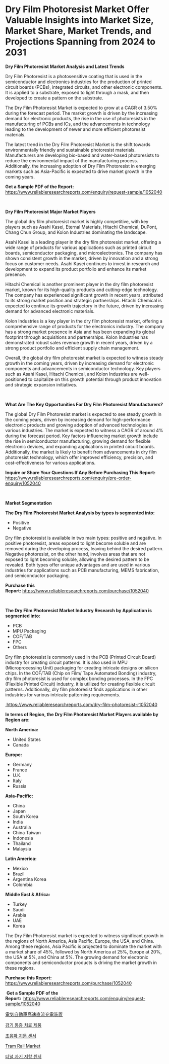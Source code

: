 <p><h1>Dry Film Photoresist Market Offer Valuable Insights into Market Size, Market Share, Market Trends, and Projections Spanning from 2024 to 2031</h1></p><p><strong>Dry Film Photoresist Market Analysis and Latest Trends</strong></p>
<p><p>Dry Film Photoresist is a photosensitive coating that is used in the semiconductor and electronics industries for the production of printed circuit boards (PCBs), integrated circuits, and other electronic components. It is applied to a substrate, exposed to light through a mask, and then developed to create a pattern on the substrate.</p><p>The Dry Film Photoresist Market is expected to grow at a CAGR of 3.50% during the forecast period. The market growth is driven by the increasing demand for electronic products, the rise in the use of photoresists in the manufacturing of PCBs and ICs, and the advancements in technology leading to the development of newer and more efficient photoresist materials.</p><p>The latest trend in the Dry Film Photoresist Market is the shift towards environmentally friendly and sustainable photoresist materials. Manufacturers are developing bio-based and water-based photoresists to reduce the environmental impact of the manufacturing process. Additionally, the increasing adoption of Dry Film Photoresist in emerging markets such as Asia-Pacific is expected to drive market growth in the coming years.</p></p>
<p><strong>Get a Sample PDF of the Report:&nbsp;</strong> <a href="https://www.reliableresearchreports.com/enquiry/request-sample/1052040">https://www.reliableresearchreports.com/enquiry/request-sample/1052040</a></p>
<p>&nbsp;</p>
<p><strong>Dry Film Photoresist Major Market Players</strong></p>
<p><p>The global dry film photoresist market is highly competitive, with key players such as Asahi Kasei, Eternal Materials, Hitachi Chemical, DuPont, Chang Chun Group, and Kolon Industries dominating the landscape. </p><p>Asahi Kasei is a leading player in the dry film photoresist market, offering a wide range of products for various applications such as printed circuit boards, semiconductor packaging, and microelectronics. The company has shown consistent growth in the market, driven by innovation and a strong focus on customer needs. Asahi Kasei continues to invest in research and development to expand its product portfolio and enhance its market presence.</p><p>Hitachi Chemical is another prominent player in the dry film photoresist market, known for its high-quality products and cutting-edge technology. The company has experienced significant growth in recent years, attributed to its strong market position and strategic partnerships. Hitachi Chemical is expected to continue its growth trajectory in the future, driven by increasing demand for advanced electronic materials.</p><p>Kolon Industries is a key player in the dry film photoresist market, offering a comprehensive range of products for the electronics industry. The company has a strong market presence in Asia and has been expanding its global footprint through acquisitions and partnerships. Kolon Industries has demonstrated robust sales revenue growth in recent years, driven by a strong product portfolio and efficient supply chain management.</p><p>Overall, the global dry film photoresist market is expected to witness steady growth in the coming years, driven by increasing demand for electronic components and advancements in semiconductor technology. Key players such as Asahi Kasei, Hitachi Chemical, and Kolon Industries are well-positioned to capitalize on this growth potential through product innovation and strategic expansion initiatives.</p></p>
<p>&nbsp;</p>
<p><strong>What Are The Key Opportunities For Dry Film Photoresist Manufacturers?</strong></p>
<p><p>The global Dry Film Photoresist market is expected to see steady growth in the coming years, driven by increasing demand for high-performance electronic products and growing adoption of advanced technologies in various industries. The market is expected to witness a CAGR of around 4% during the forecast period. Key factors influencing market growth include the rise in semiconductor manufacturing, growing demand for flexible electronic devices, and expanding applications in printed circuit boards. Additionally, the market is likely to benefit from advancements in dry film photoresist technology, which offer improved efficiency, precision, and cost-effectiveness for various applications.</p></p>
<p><strong>Inquire or Share Your Questions If Any Before Purchasing This Report:</strong> <a href="https://www.reliableresearchreports.com/enquiry/pre-order-enquiry/1052040">https://www.reliableresearchreports.com/enquiry/pre-order-enquiry/1052040</a></p>
<p>&nbsp;</p>
<p><strong>Market Segmentation</strong></p>
<p><strong>The Dry Film Photoresist Market Analysis by types is segmented into:</strong></p>
<p><ul><li>Positive</li><li>Negative</li></ul></p>
<p><p>Dry film photoresist is available in two main types: positive and negative. In positive photoresist, areas exposed to light become soluble and are removed during the developing process, leaving behind the desired pattern. Negative photoresist, on the other hand, involves areas that are not exposed to light becoming soluble, allowing the desired pattern to be revealed. Both types offer unique advantages and are used in various industries for applications such as PCB manufacturing, MEMS fabrication, and semiconductor packaging.</p></p>
<p><strong>Purchase this Report:&nbsp;</strong><a href="https://www.reliableresearchreports.com/purchase/1052040">https://www.reliableresearchreports.com/purchase/1052040</a></p>
<p>&nbsp;</p>
<p><strong>The Dry Film Photoresist Market Industry Research by Application is segmented into:</strong></p>
<p><ul><li>PCB</li><li>MPU Packaging</li><li>COF/TAB</li><li>FPC</li><li>Others</li></ul></p>
<p><p>Dry film photoresist is commonly used in the PCB (Printed Circuit Board) industry for creating circuit patterns. It is also used in MPU (Microprocessing Unit) packaging for creating intricate designs on silicon chips. In the COF/TAB (Chip on Film/ Tape Automated Bonding) industry, dry film photoresist is used for complex bonding processes. In the FPC (Flexible Printed Circuit) industry, it is utilized for creating flexible circuit patterns. Additionally, dry film photoresist finds applications in other industries for various intricate patterning requirements.</p></p>
<p><a href="https://www.reliableresearchreports.com/dry-film-photoresist-r1052040">&nbsp;https://www.reliableresearchreports.com/dry-film-photoresist-r1052040</a></p>
<p><strong>In terms of Region, the Dry Film Photoresist Market Players available by Region are:</strong></p>
<p>
    <p> <strong> North America: </strong>
        <ul>
            <li>United States</li>
            <li>Canada</li>
        </ul>
        </p> 
    <p> <strong> Europe: </strong>
        <ul>
            <li>Germany</li>
            <li>France</li>
            <li>U.K.</li>
            <li>Italy</li>
            <li>Russia</li>
        </ul>
        </p> 
    <p> <strong> Asia-Pacific: </strong>
        <ul>
            <li>China</li>
            <li>Japan</li>
            <li>South Korea</li>
            <li>India</li>
            <li>Australia</li>
            <li>China Taiwan</li>
            <li>Indonesia</li>
            <li>Thailand</li>
            <li>Malaysia</li>
        </ul>
        </p> 
    <p> <strong> Latin America: </strong>
        <ul>
            <li>Mexico</li>
            <li>Brazil</li>
            <li>Argentina Korea</li>
            <li>Colombia</li>
        </ul>
        </p> 
    <p> <strong> Middle East & Africa: </strong>
        <ul>
            <li>Turkey</li>
            <li>Saudi</li>
            <li>Arabia</li>
            <li>UAE</li>
            <li>Korea</li>
        </ul>
    </p>
    </p>
<p><p>The Dry Film Photoresist market is expected to witness significant growth in the regions of North America, Asia Pacific, Europe, the USA, and China. Among these regions, Asia Pacific is projected to dominate the market with a market share of 45%, followed by North America at 25%, Europe at 20%, the USA at 5%, and China at 5%. The growing demand for electronic components and semiconductor products is driving the market growth in these regions.</p></p>
<p><strong>Purchase this Report: </strong><a href="https://www.reliableresearchreports.com/purchase/1052040">https://www.reliableresearchreports.com/purchase/1052040</a></p>
<p>&nbsp;<strong>Get a Sample PDF of the Report:&nbsp;&nbsp;</strong><a href="https://www.reliableresearchreports.com/enquiry/request-sample/1052040">https://www.reliableresearchreports.com/enquiry/request-sample/1052040</a></p>
<p><strong></strong></p>
<p><p><a href="https://github.com/JessKilback/Market-Research-Report-List-1/blob/main/6590782128512.md">電気自動車高速直流充電装置</a></p><p><a href="https://github.com/bossladyaries0/Market-Research-Report-List-1/blob/main/2982292115831.md">감기 통증 치료 제품</a></p><p><a href="https://medium.com/@mikeflatley1950/%EC%9A%B8%ED%8A%B8%EB%9D%BC%EC%86%8C%EB%8B%89-%EC%A7%80%EB%AC%B8-%EC%84%BC%EC%84%9C-%EC%8B%9C%EC%9E%A5-%EC%A0%90%EC%9C%A0%EC%9C%A8-%EB%B0%8F-%EC%83%88%EB%A1%9C%EC%9A%B4-%ED%8A%B8%EB%A0%8C%EB%93%9C-%EB%B6%84%EC%84%9D-%EC%9C%A0%ED%98%95-%EC%9D%91%EC%9A%A9-%EC%B5%9C%EC%A2%85-%EC%82%AC%EC%9A%A9-%EB%B0%8F-2024%EB%85%84%EB%B6%80%ED%84%B0-2031%EB%85%84%EA%B9%8C%EC%A7%80%EC%9D%98-%EA%B8%B0%EA%B0%84%EC%97%90-%EB%8C%80%ED%95%9C-%EC%98%88%EC%B8%A1-9efc5599dd96">초음파 지문 센서</a></p><p><a href="https://github.com/gdfhhhj/Market-Research-Report-List-5/blob/main/tram-rail-market.md">Tram Rail Market</a></p><p><a href="https://medium.com/@cameronmills55_86881/%EA%B8%80%EB%A1%9C%EB%B2%8C-%ED%84%B0%EB%84%90-%EB%A7%88%EA%B7%B8%EB%84%A4%ED%86%A0-%EC%A0%80%ED%95%AD-%EC%84%BC%EC%84%9C-%EC%8B%9C%EC%9E%A5%EC%9D%80-2024%EB%85%84%EB%B6%80%ED%84%B0-2031%EB%85%84%EA%B9%8C%EC%A7%80-%EC%9D%98-%EC%97%B0%ED%8F%89%EA%B7%A0-%EC%84%B1%EC%9E%A5%EB%A5%A0%EB%A1%9C-%EC%84%B1%EC%9E%A5%ED%95%A0-%EA%B2%83%EC%9C%BC%EB%A1%9C-%EC%98%88%EC%83%81%EB%90%A9%EB%8B%88%EB%8B%A4-c095d5dead31">터널 자기 저항 센서</a></p></p>